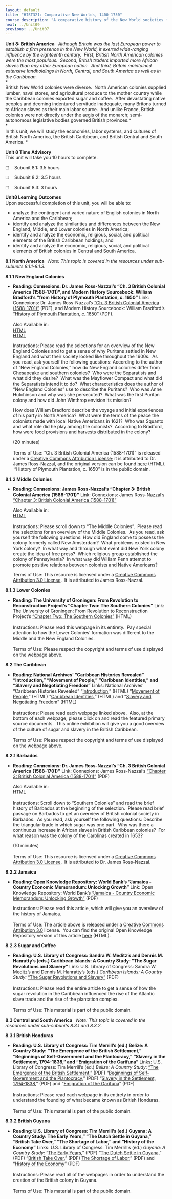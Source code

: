 ```yaml
---
layout: default
title: "HIST321: Comparative New Worlds, 1400-1750"
course_description: "A comparative history of the New World societies from 1400 to 1750, focusing on the interactions between indigenous American groups, Africans, and European colonizers."
next: ../Unit09
previous: ../Unit07
---
```

**Unit 8: British America** <span id="8"></span> 
*Although Britain was the last European power to establish a firm
presence in the New World, it exerted wide-ranging influence by the
eighteenth century.  First, British North American colonies were the
most populous.  Second, British traders imported more African slaves
than any other European nation.  And third, Britain maintained extensive
landholdings in North, Central, and South America as well as in the
Caribbean.*  
 *             
 British New World colonies were diverse.  North American colonies
supplied lumber, naval stores, and agricultural produce to the mother
country while the Caribbean colonies exported sugar and coffee.  After
devastating native peoples and deeming indentured servitude inadequate,
many Britons turned to African slaves as their main labor source.  And
unlike France, British colonies were not directly under the aegis of the
monarch; semi-autonomous legislative bodies governed British
provinces.*  
 *             
 In this unit, we will study the economies, labor systems, and cultures
of British North America, the British Caribbean, and British Central and
South America. *

**Unit 8 Time Advisory**  
This unit will take you 10 hours to complete.

☐    Subunit 8.1: 3.5 hours

☐    Subunit 8.2: 3.5 hours

☐    Subunit 8.3: 3 hours

**Unit8 Learning Outcomes**  
Upon successful completion of this unit, you will be able to:

-   analyze the contingent and varied nature of English colonies in
    North America and the Caribbean;
-   identify and analyze the similarities and differences between the
    New England, Middle, and Lower colonies in North America;
-   identify and analyze the economic, religious, social, and political
    elements of the British Caribbean holdings; and
-   identify and analyze the economic, religious, social, and political
    elements of British colonies in Central and South America.

**8.1 North America** <span id="8.1"></span> 
*Note: This topic is covered in the resources under sub-subunits
8.1.1-8.1.3.*

**8.1.1 New England Colonies** <span id="8.1.1"></span> 
-   **Reading: Connexions: Dr. James Ross-Nazzal’s “Ch. 3 British
    Colonial America (1588-1701)”, and Modern History Sourcebook:
    William Bradford’s “from History of Plymouth Plantation, c. 1650”**
    Link: Connexions: Dr. James Ross-Nazzal’s [“Ch. 3 British Colonial
    America
    (1588-1701)”](https://resources.saylor.org/archived/wp-content/uploads/2013/01/HIST321-8.1.1-Ross-Nazzal-Ch.-3.pdf) (PDF),
    and Modern History Sourcebook: William Bradford’s [“History of
    Plymouth Plantation, c.
    1650”](https://resources.saylor.org/archived/wp-content/uploads/2013/01/HIST321-8.1.1-History-of-Plymouth-Plantation.pdf) (PDF).  
        
     Also Available in:  
     [HTML](http://cnx.org/content/m35277/latest/)  
     [HTML](http://www.fordham.edu/Halsall/mod/1650bradford.asp)  

      
     Instructions: Please read the selections for an overview of the New
    England Colonies and to get a sense of why Puritans settled in New
    England and what their society looked like throughout the 1600s.  As
    you read, ask yourself the following questions: According to the
    author of “New England Colonies,” how do New England colonies differ
    from Chesapeake and southern colonies?  Who were the Separatists and
    what did they desire?  What was the Mayflower Compact and what did
    the Separatists intend it to do?  What characteristics does the
    author of “New England Colonies” use to describe the Puritans?  Who
    was Anne Hutchinson and why was she persecuted?  What was the first
    Puritan colony and how did John Winthrop envision its mission?  
      
     How does William Bradford describe the voyage and initial
    experiences of his party in North America?  What were the terms of
    the peace the colonists made with local Native Americans in 1621?
     Who was Squanto and what role did he play among the colonists?
     According to Bradford, how were food provisions and harvests
    distributed in the colony?  
      
     (20 minutes)  
        
     Terms of Use: “Ch. 3 British Colonial America (1588-1701)” is
    released under a [Creative Commons Attribution
    License](http://creativecommons.org/licenses/by/3.0/); it is
    attributed to Dr. James Ross-Nazzal, and the original version can be
    found [here](http://cnx.org/content/m35277/latest/) (HTML).
     “History of Plymouth Plantation, c. 1650” is in the public domain.

**8.1.2 Middle Colonies** <span id="8.1.2"></span> 
-   **Reading: Connexions: James Ross-Nazzal’s “Chapter 3: British
    Colonial America (1588-1701)”**
    Link: Connexions: James Ross-Nazzal’s [“Chapter 3: British Colonial
    America
    (1588-1701)”](https://resources.saylor.org/archived/wp-content/uploads/2013/02/HIST321-8.1.1-Ross-Nazzal-Ch.-3.pdf)  
      
     Also Available in:  
     [HTML](http://cnx.org/content/m35277/latest/content_info)  
        
     Instructions: Please scroll down to “The Middle Colonies”.  Please
    read the selections for an overview of the Middle Colonies.  As you
    read, ask yourself the following questions: How did England come to
    possess the colony formerly called New Amsterdam?  What problems
    existed in New York colony?  In what way and through what event did
    New York colony create the idea of free press?  Which religious
    group established the colony of Pennsylvania?  In what way did
    William Penn attempt to promote positive relations between colonists
    and Native Americans?  
      
     Terms of Use: This resource is licensed under a [Creative Commons
    Attribution 3.0
    License](http://creativecommons.org/licenses/by/3.0/us/).  It is
    attributed to James Ross-Nazzal.

**8.1.3 Lower Colonies** <span id="8.1.3"></span> 
-   **Reading: The University of Groningen: From Revolution to
    Reconstruction Project’s “Chapter Two: The Southern Colonies”**
    Link: The University of Groningen: From Revolution to Reconstruction
    Project’s [“Chapter Two: The Southern
    Colonies”](http://odur.let.rug.nl/~usa/H/1994/ch2_p4.htm) (HTML)  
        
     Instructions: Please read this webpage in its entirety.  Pay
    special attention to how the Lower Colonies’ formation was different
    to the Middle and the New England Colonies.  
        
     Terms of Use: Please respect the copyright and terms of use
    displayed on the webpage above.

**8.2 The Caribbean** <span id="8.2"></span> 
-   **Reading: National Archives’ “Caribbean Histories Revealed”
    “Introduction,” “Movement of People,” “Caribbean Identities,” and
    “Slavery and Negotiating Freedom”**
    Links: National Archives’ “Caribbean Histories Revealed”
    “[Introduction](http://www.nationalarchives.gov.uk/caribbeanhistory/introduction.htm),”
    (HTML) “[Movement of
    People](http://www.nationalarchives.gov.uk/caribbeanhistory/movement-of-people.htm),”
    (HTML) “[Caribbean
    Identities](http://www.nationalarchives.gov.uk/caribbeanhistory/caribbean-identities.htm),”
    (HTML) and “[Slavery and Negotiating
    Freedom](http://www.nationalarchives.gov.uk/caribbeanhistory/slavery-negotiating-freedom.htm)”
    (HTML)  
        
     Instructions: Please read each webpage linked above.  Also, at the
    bottom of each webpage, please click on and read the featured
    primary source documents.  This online exhibition will give you a
    good overview of the culture of sugar and slavery in the British
    Caribbean.  
        
     Terms of Use: Please respect the copyright and terms of use
    displayed on the webpage above.

**8.2.1 Barbados** <span id="8.2.1"></span> 
-   **Reading: Connexions: Dr. James Ross-Nazzal’s “Ch. 3 British
    Colonial America (1588-1701)”**
    Link: Connexions: James Ross-Nazzal’s [“Chapter 3: British Colonial
    America
    (1588-1701)”](https://resources.saylor.org/archived/wp-content/uploads/2013/02/HIST321-8.1.1-Ross-Nazzal-Ch.-3.pdf)
    (PDF)  
      
     Also Available in:  
     [HTML](http://cnx.org/content/m35277/latest/content_info)  
        
     Instructions: Scroll down to “Southern Colonies” and read the brief
    history of Barbados at the beginning of the selection.  Please read
    brief passage on Barbados to get an overview of British colonial
    society in Barbados.  As you read, ask yourself the following
    questions: Describe the triangular trade in which sugar was one
    part.  Why was there a continuous increase in African slaves in
    British Caribbean colonies?  For what reason was the colony of the
    Carolinas created in 1653?  

    (10 minutes)  
        
     Terms of Use: This resource is licensed under a [Creative Commons
    Attribution 3.0
    License](http://creativecommons.org/licenses/by/3.0/us/).  It is
    attributed to Dr. James Ross-Nazzal.

**8.2.2 Jamaica** <span id="8.2.2"></span> 
-   **Reading: Open Knowledge Repository: World Bank’s “Jamaica -
    Country Economic Memorandum: Unlocking Growth”**
    Link: Open Knowledge Repository: World Bank’s [“Jamaica - Country
    Economic Memorandum: Unlocking
    Growth”](https://resources.saylor.org/archived/wp-content/uploads/2013/02/HIST321-8.2.2_Jamaica_-Country-Economic-Memorandum.pdf) (PDF)  

      
     Instructions: Please read this article, which will give you an
    overview of the history of Jamaica.  
        
     Terms of Use: The article above is released under a [Creative
    Commons Attribution
    3.0](http://creativecommons.org/licenses/by/3.0/) license.  You can
    find the original Open Knowledge Repository version of this
    article [here](https://openknowledge.worldbank.org/handle/10986/2756) (HTML).

**8.2.3 Sugar and Coffee** <span id="8.2.3"></span> 
-   **Reading: U.S. Library of Congress: Sandra W. Meditz’s and Dennis
    M. Hanratty’s (eds.) Caribbean Islands: A Country Study: “The Sugar
    Revolutions and Slavery”**
    Link: U.S. Library of Congress: Sandra W. Meditz’s and Dennis M.
    Hanratty’s (eds.) *Caribbean Islands: A Country Study:* [“The Sugar
    Revolutions and
    Slavery”](https://resources.saylor.org/archived/wp-content/uploads/2011/08/HIST321-8.2.3-The-Sugar-Revolutions-and-Slavery.pdf) (PDF)  
        
     Instructions: Please read the entire article to get a sense of how
    the sugar revolution in the Caribbean influenced the rise of the
    Atlantic slave trade and the rise of the plantation complex.  
        
     Terms of Use: This material is part of the public domain.

**8.3 Central and South America** <span id="8.3"></span> 
*Note: This topic is covered in the resources under sub-subunits 8.3.1
and 8.3.2.*

**8.3.1 British Honduras** <span id="8.3.1"></span> 
-   **Reading: U.S. Library of Congress: Tim Merrill’s (ed.) Belize: A
    Country Study: “The Emergence of the British Settlement,”
    “Beginnings of Self-Government and the Plantocracy,” “Slavery in the
    Settlement, 1794-1838,” and “Emigration of the Garifuna”**
    Links: U.S. Library of Congress: Tim Merrill’s (ed.) *Belize: A
    Country Study*: [“The Emergence of the British
    Settlement,”](https://resources.saylor.org/archived/wp-content/uploads/2011/08/HIST321-8.3.1-THE-EMERGENCE-OF-THE-BRITISH-SETTLEMENT.pdf)
    (PDF) “[Beginnings of Self-Government and the
    Plantocracy](https://resources.saylor.org/archived/wp-content/uploads/2011/08/HIST321-8.3.1-Beginnings-of-Self.pdf),”
    (PDF) “[Slavery in the Settlement,
    1794-1838](https://resources.saylor.org/archived/wp-content/uploads/2011/08/HIST321-8.3.1-Slavery-in-the-Settlement.pdf),”
    (PDF) and “[Emigration of the
    Garifuna](https://resources.saylor.org/archived/wp-content/uploads/2011/08/HIST321-8.3.1-Emigration-of-the-Garifuna.pdf)”
    (PDF)  
        
     Instructions: Please read each webpage in its entirety in order to
    understand the founding of what became known as British Honduras.  
        
     Terms of Use: This material is part of the public domain.

**8.3.2 British Guyana** <span id="8.3.2"></span> 
-   **Reading: U.S. Library of Congress: Tim Merrill’s (ed.) Guyana: A
    Country Study: The Early Years,” “The Dutch Settle in Guyana,”
    “British Take Over,” “The Shortage of Labor,” and “History of the
    Economy”**
    Links: U.S. Library of Congress: Tim Merrill’s (ed.) *Guyana: A
    Country Study:* “[The Early
    Years](https://resources.saylor.org/archived/wp-content/uploads/2011/08/HIST321-8.3.2-History.pdf),”
    (PDF) “[The Dutch Settle in
    Guyana](https://resources.saylor.org/archived/wp-content/uploads/2011/08/HIST321-8.3.2-THE-DUTCH-SETTLE-IN-GUYANA.pdf),”
    (PDF) “[British Take
    Over](https://resources.saylor.org/archived/wp-content/uploads/2011/08/HIST321-8.3.2-BRITISH-TAKE-OVER.pdf),”
    (PDF) [The Shortage of
    Labor](https://resources.saylor.org/archived/wp-content/uploads/2011/08/HIST321-8.3.2-THE-SHORTAGE-OF-LABOR.pdf),”
    (PDF) and “[History of the
    Economy](https://resources.saylor.org/archived/wp-content/uploads/2011/08/HIST321-8.3.2-HISTORY-OF-THE-ECONOMY.pdf)”
    (PDF)  
        
     Instructions: Please read all of the webpages in order to
    understand the creation of the British colony in Guyana.  
        
     Terms of Use: This material is part of the public domain.


